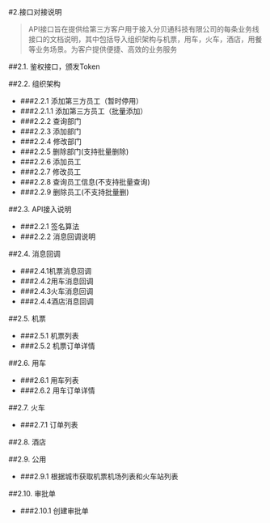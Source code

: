 #2.接口对接说明
>API接口旨在提供给第三方客户用于接入分贝通科技有限公司的每条业务线接口的文档说明，其中包括导入组织架构与机票，用车，火车，酒店，用餐等业务场景。为客户提供便捷、高效的业务服务

##2.1. 鉴权接口，颁发Token


##2.2. 组织架构
- ###2.2.1 添加第三方员工（暂时停用）
- ###2.2.1.1 添加第三方员工（批量添加）
- ###2.2.2 查询部门
- ###2.2.3 添加部门
- ###2.2.4 修改部门
- ###2.2.5 删除部门(支持批量删除)
- ###2.2.6 添加员工
- ###2.2.7 修改员工
- ###2.2.8 查询员工信息(不支持批量查询)
- ###2.2.9 删除员工(不支持批量删)

##2.3. API接入说明
- ###2.2.1 签名算法
- ###2.2.2 消息回调说明



##2.4.  消息回调

- ###2.4.1机票消息回调
- ###2.4.2用车消息回调
- ###2.4.3火车消息回调
- ###2.4.4酒店消息回调


##2.5.  机票
- ###2.5.1 机票列表
- ###2.5.2 机票订单详情

##2.6.  用车
 - ###2.6.1 用车列表
 - ###2.6.2 用车订单详情
 
##2.7.  火车
- ###2.7.1 订单列表

##2.8. 酒店

##2.9. 公用
- ###2.9.1 根据城市获取机票机场列表和火车站列表

##2.10.  审批单
- ###2.10.1 创建审批单